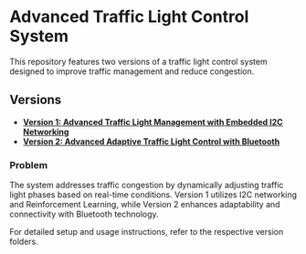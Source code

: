 # Advanced Traffic Light Control System

This repository features two versions of a traffic light control system designed to improve traffic management and reduce congestion.

## Versions

- **[Version 1: Advanced Traffic Light Management with Embedded I2C Networking](https://github.com/AhmedMohamedomar74/adaptive-traffic-light-control-system/tree/main/V1)**
- **[Version 2: Advanced Adaptive Traffic Light Control with Bluetooth](https://github.com/AhmedMohamedomar74/adaptive-traffic-light-control-system/tree/main/V2)**

### Problem

The system addresses traffic congestion by dynamically adjusting traffic light phases based on real-time conditions. Version 1 utilizes I2C networking and Reinforcement Learning, while Version 2 enhances adaptability and connectivity with Bluetooth technology.

For detailed setup and usage instructions, refer to the respective version folders.
